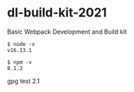# dl-build-kit-2021
Basic Webpack Development and Build kit

```
$ node -v
v16.13.1
```

```
$ npm -v
8.1.2
```

gpg test 2.1